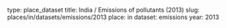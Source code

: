 type: place_dataset
title: India / Emissions of pollutants (2013)
slug: places/in/datasets/emissions/2013
place: in
dataset: emissions
year: 2013
